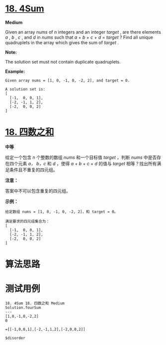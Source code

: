 # [18. 4Sum][enTitle]

**Medium**

Given an array  *nums*  of  *n*  integers and an integer  *target* , are there elements  *a* ,  *b* ,  *c* , and  *d*  in  *nums*  such that  *a*  +  *b*  +  *c*  +  *d*  =  *target* ? Find all unique quadruplets in the array which gives the sum of  *target* .

**Note:** 

The solution set must not contain duplicate quadruplets.

**Example:** 

```
Given array nums = [1, 0, -1, 0, -2, 2], and target = 0.

A solution set is:
[
  [-1,  0, 0, 1],
  [-2, -1, 1, 2],
  [-2,  0, 0, 2]
]

```
# [18. 四数之和][cnTitle]

**中等**

给定一个包含  *n*  个整数的数组  *nums*  和一个目标值  *target* ，判断  *nums*  中是否存在四个元素  *a，*  *b，c*  和  *d*  ，使得  *a*  +  *b*  +  *c*  +  *d*  的值与  *target*  相等？找出所有满足条件且不重复的四元组。

**注意：** 

答案中不可以包含重复的四元组。

**示例：** 

```
给定数组 nums = [1, 0, -1, 0, -2, 2]，和 target = 0。

满足要求的四元组集合为：
[
  [-1,  0, 0, 1],
  [-2, -1, 1, 2],
  [-2,  0, 0, 2]
]

```


# 算法思路

# 测试用例
```
18. 4Sum 18. 四数之和 Medium
Solution.fourSum
---
[1,0,-1,0,-2,2]
0

=[[-1,0,0,1],[-2,-1,1,2],[-2,0,0,2]]

$disorder
```

[enTitle]: https://leetcode.com/problems/4sum/
[cnTitle]: https://leetcode-cn.com/problems/4sum/
